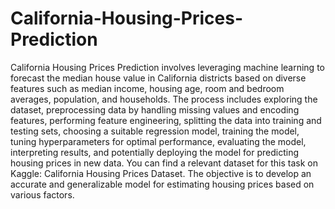 # California-Housing-Prices-Prediction

California Housing Prices Prediction involves leveraging machine learning to forecast the median house value in California districts based on diverse features such as median income, housing age, room and bedroom averages, population, and households. The process includes exploring the dataset, preprocessing data by handling missing values and encoding features, performing feature engineering, splitting the data into training and testing sets, choosing a suitable regression model, training the model, tuning hyperparameters for optimal performance, evaluating the model, interpreting results, and potentially deploying the model for predicting housing prices in new data. You can find a relevant dataset for this task on Kaggle: California Housing Prices Dataset. The objective is to develop an accurate and generalizable model for estimating housing prices based on various factors.
